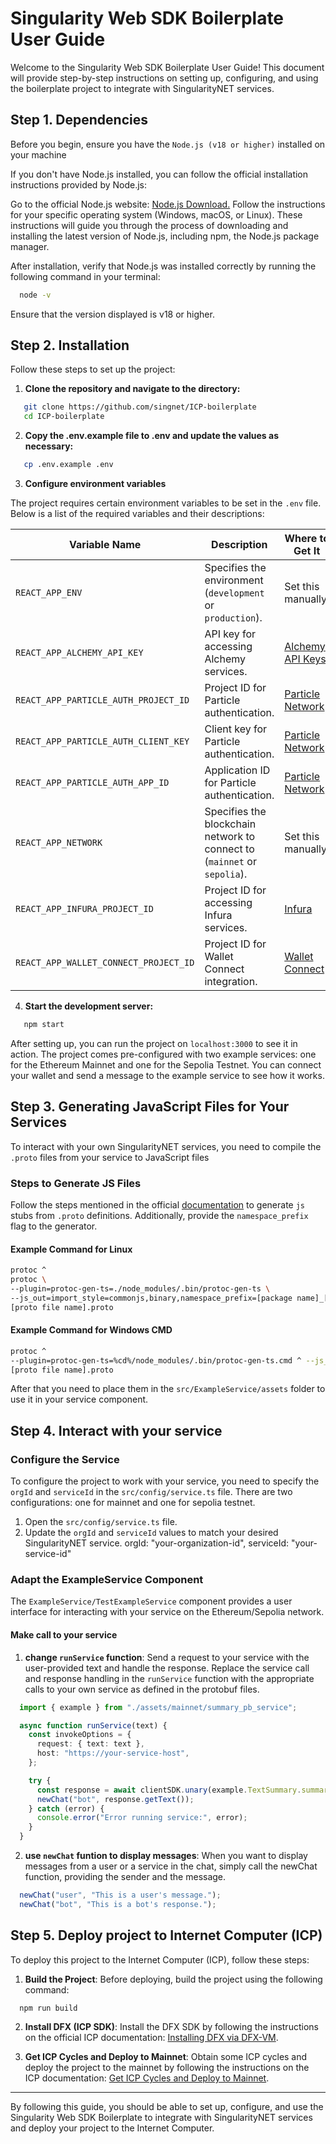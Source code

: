 # Singularity Web SDK Boilerplate User Guide

Welcome to the Singularity Web SDK Boilerplate User Guide! This document will provide step-by-step instructions on setting up, configuring, and using the boilerplate project to integrate with SingularityNET services.

## Step 1. Dependencies

Before you begin, ensure you have the `Node.js (v18 or higher)` installed on your machine

If you don't have Node.js installed, you can follow the official installation instructions provided by Node.js:

Go to the official Node.js website: [Node.js Download.](https://nodejs.org/en)
Follow the instructions for your specific operating system (Windows, macOS, or Linux).
These instructions will guide you through the process of downloading and installing the latest version of Node.js, including npm, the Node.js package manager.

After installation, verify that Node.js was installed correctly by running the following command in your terminal:
```bash
  node -v
```
Ensure that the version displayed is v18 or higher.



## Step 2. Installation

Follow these steps to set up the project:

1. **Clone the repository and navigate to the directory:**
```bash
   git clone https://github.com/singnet/ICP-boilerplate
   cd ICP-boilerplate
```
2. **Copy the .env.example file to .env and update the values as necessary:**
```bash
   cp .env.example .env
```

3. **Configure environment variables**

The project requires certain environment variables to be set in the `.env` file. Below is a list of the required variables and their descriptions:

| Variable Name                        | Description                                             | Where to Get It                      |
|--------------------------------------|---------------------------------------------------------|--------------------------------------|
| `REACT_APP_ENV`                      | Specifies the environment (`development` or `production`). | Set this manually.                   |
| `REACT_APP_ALCHEMY_API_KEY`          | API key for accessing Alchemy services.                 | [Alchemy API Keys](https://alchemy.com) |
| `REACT_APP_PARTICLE_AUTH_PROJECT_ID` | Project ID for Particle authentication.                 | [Particle Network](https://particle.network/) |
| `REACT_APP_PARTICLE_AUTH_CLIENT_KEY` | Client key for Particle authentication.                 | [Particle Network](https://particle.network/) |
| `REACT_APP_PARTICLE_AUTH_APP_ID`     | Application ID for Particle authentication.             | [Particle Network](https://particle.network/) |
| `REACT_APP_NETWORK`                  | Specifies the blockchain network to connect to (`mainnet` or `sepolia`). | Set this manually.                   |
| `REACT_APP_INFURA_PROJECT_ID`        | Project ID for accessing Infura services.               | [Infura](https://infura.io)          |
| `REACT_APP_WALLET_CONNECT_PROJECT_ID`| Project ID for Wallet Connect integration.              | [Wallet Connect](https://walletconnect.com/) |

4. **Start the development server:**
```bash
   npm start
```

After setting up, you can run the project on `localhost:3000` to see it in action. The project comes pre-configured with two example services: one for the Ethereum Mainnet and one for the Sepolia Testnet. You can connect your wallet and send a message to the example service to see how it works.

## Step 3. Generating JavaScript Files for Your Services

To interact with your own SingularityNET services, you need to compile the `.proto` files from your service to JavaScript files

### Steps to Generate JS Files

Follow the steps mentioned in the official [documentation](https://github.com/improbable-eng/grpc-web/blob/master/client/grpc-web/docs/code-generation.md) to generate `js` stubs from `.proto` definitions. Additionally, provide the `namespace_prefix` flag to the generator.

#### Example Command for Linux
```bash
protoc ^
protoc \
--plugin=protoc-gen-ts=./node_modules/.bin/protoc-gen-ts \
--js_out=import_style=commonjs,binary,namespace_prefix=[package name]_[org id]_[service]:. --ts_out=service=grpc-web:. \
[proto file name].proto
```
#### Example Command for Windows CMD
```bash
protoc ^
--plugin=protoc-gen-ts=%cd%/node_modules/.bin/protoc-gen-ts.cmd ^ --js_out=import_style=commonjs,binary,namespace_prefix=[package name]_[org id]_[service]:. --ts_out=service=grpc-web:. ^
[proto file name].proto
```
After that you need to place them in the `src/ExampleService/assets` folder to use it in your service component.


## Step 4. Interact with your service

### Configure the Service

To configure the project to work with your service, you need to specify the `orgId` and `serviceId` in the `src/config/service.ts` file. There are two configurations: one for mainnet and one for sepolia testnet.

1. Open the `src/config/service.ts` file.
2. Update the `orgId` and `serviceId` values to match your desired SingularityNET service.
   orgId: "your-organization-id",
   serviceId: "your-service-id"

### Adapt the ExampleService Component

The `ExampleService/TestExampleService` component provides a user interface for interacting with your service on the Ethereum/Sepolia network.

#### Make call to your service

1. **change `runService` function**: Send a request to your service with the user-provided text and handle the response. Replace the service call and response handling in the `runService` function with the appropriate calls to your own service as defined in the protobuf files.
```typescript
  import { example } from "./assets/mainnet/summary_pb_service";

  async function runService(text) {
    const invokeOptions = {
      request: { text: text },
      host: "https://your-service-host",
    };

    try {
      const response = await clientSDK.unary(example.TextSummary.summary, invokeOptions);
      newChat("bot", response.getText());
    } catch (error) {
      console.error("Error running service:", error);
    }
  }
```

2. **use `newChat` funtion to display messages**: When you want to display messages from a user or a service in the chat, simply call the newChat function, providing the sender and the message.
```typescript
  newChat("user", "This is a user's message.");
  newChat("bot", "This is a bot's response.");
```

## Step 5. Deploy project to Internet Computer (ICP)

To deploy this project to the Internet Computer (ICP), follow these steps:

1. **Build the Project**: Before deploying, build the project using the following command:
```bash
  npm run build
```
2. **Install DFX (ICP SDK)**: Install the DFX SDK by following the instructions on the official ICP documentation: [Installing DFX via DFX-VM](https://internetcomputer.org/docs/current/developer-docs/getting-started/install/#installing-dfx-via-dfxvm).

3. **Get ICP Cycles and Deploy to Mainnet**: Obtain some ICP cycles and deploy the project to the mainnet by following the instructions on the ICP documentation: [Get ICP Cycles and Deploy to Mainnet](https://internetcomputer.org/docs/current/developer-docs/getting-started/deploy/mainnet).

---

By following this guide, you should be able to set up, configure, and use the Singularity Web SDK Boilerplate to integrate with SingularityNET services and deploy your project to the Internet Computer.
